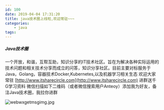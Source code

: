 ```yaml
---
id: 100
date: 2019-04-04 17:31:20
title: java技术圈上线啦,欢迎常驻~~~
categories:
    - java
tags:
---
```


##### Java技术圈   

一个开放，和谐，互帮互助，知识分享的IT技术社区。旨在为解决各种实际运用的技术问题和相关技术分享而成立的问答，知识分享社区。目前主要对标服务于Java，Golang，容器技术Docker,Kubernetes,以及机器学习相关生态 欢迎大家常驻 [http://www.itsharecircle.com](http://www.itsharecircle.com)
进群送千G学习资料 微信扫描如下二维码（或者微信搜索用户Anteoy）添加我为好友，备注Java技术圈，我拉你进群

![webwxgetmsgimg.jpg](http://ppa2bjqre.bkt.clouddn.com/190404/fb3697a712827c101c1047b01089a448.jpg)